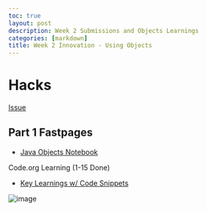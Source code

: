 ```yaml
---
toc: true
layout: post
description: Week 2 Submissions and Objects Learnings
categories: [markdown]
title: Week 2 Innovation - Using Objects
---
```


# Hacks

[Issue](https://github.com/kar722/fastpages/issues/4)

## Part 1 Fastpages

- [Java Objects Notebook](https://kar722.github.io/fastpages/2022/09/04/Java-Objects-Juypter-Notebook.html)

Code.org Learning (1-15 Done)

- [Key Learnings w/ Code Snippets](https://kar722.github.io/fastpages/markdown/2022/08/21/Code.org-learnings.html)

![image](https://user-images.githubusercontent.com/72475804/188256044-da17caf6-765a-4037-88ab-d347bae9feac.png)
